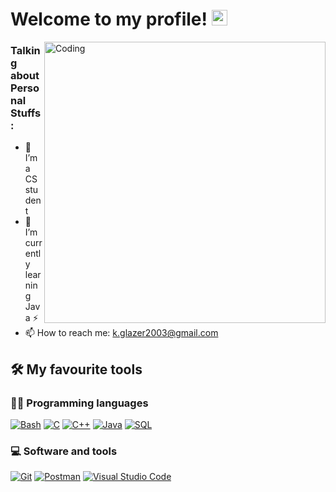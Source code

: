 # Welcome to my profile! <img src="https://media.giphy.com/media/hvRJCLFzcasrR4ia7z/giphy.gif" width="25px"></a>

<img align="right" alt="Coding" width="450" src="https://camo.githubusercontent.com/7de37139d0b4c1ce40865e799b446c0e963a3dd8fb68d239707237c40604fa3d/68747470733a2f2f63646e2e6472696262626c652e636f6d2f75736572732f3733303730332f73637265656e73686f74732f363538313234332f6176656e746f2e676966">

### Talking about Personal Stuffs:

- 🔭 I’m a CS student
- 🌱 I’m currently learning Java ⚡
- 📫 How to reach me:  k.glazer2003@gmail.com



 ## 🛠️ My favourite tools
 
 ### 👨‍💻 Programming languages
 
 <a href="#"><img alt="Bash" src="https://img.shields.io/badge/Bash-121011.svg?logo=gnu-bash&logoColor=white"></a>
 <a href="#"><img alt="C" src="https://custom-icon-badges.herokuapp.com/badge/C-03599C.svg?logo=c-in-hexagon&logoColor=white"></a>
 <a href="#"><img alt="C++" src="https://custom-icon-badges.herokuapp.com/badge/C++-9C033A.svg?logo=cpp2&logoColor=white"></a>
 <a href="#"><img alt="Java" src="https://img.shields.io/badge/Java-007396.svg?logo=java&logoColor=white"></a>
 <a href="#"><img alt="SQL" src="https://custom-icon-badges.herokuapp.com/badge/SQL-025E8C.svg?logo=database&logoColor=white"></a>

 ### 💻 Software and tools
 <a href="#"><img alt="Git" src="https://img.shields.io/badge/Git-F05033.svg?logo=git&logoColor=white"></a>
 <a href="#"><img alt="Postman" src="https://img.shields.io/badge/Postman-FF6C37?logo=postman&logoColor=white"></a>
 <a href="#"><img alt="Visual Studio Code" src="https://img.shields.io/badge/Visual%20Studio%20Code-0078d7.svg?logo=visual-studio-code&logoColor=white"></a>
